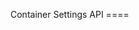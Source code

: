 Container Settings API ====

<div id='redoc-container'>
</div>
<script>
    (function() {
        Redoc.init('/_static/api/platform_container_settings_authorized_api.json', {}, document.getElementById('redoc-container'), () => {window.prepareRedocMenu ? window.prepareRedocMenu() : setTimeout(()=>{window.prepareRedocMenu()}, 2000)});
    })();
</script>

